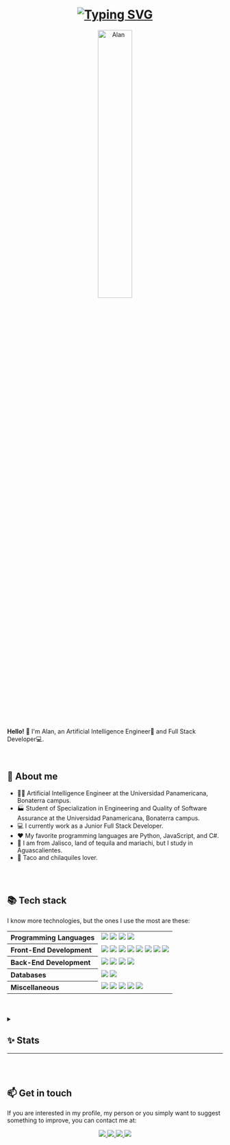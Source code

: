 <div align="center">    
    <h1>
        <a href="https://git.io/typing-svg"><img src="https://readme-typing-svg.demolab.com?font=Fira+Code&size=50&duration=3000&pause=1000&color=F7E6D6&background=FF000000&center=true&multiline=true&width=1500&height=120&lines=Hello!+I'm+Alan+Salazar;A.I.+Engineer+%7C+Full+Stack+Developer" alt="Typing SVG" /></a>
    </h1>
    <img width="40%" style="border-radius: 20px" src="https://res.cloudinary.com/practicaldev/image/fetch/s--bps7AfHw--/c_limit%2Cf_auto%2Cfl_progressive%2Cq_66%2Cw_880/https://dev-to-uploads.s3.amazonaws.com/uploads/articles/q14omw151lskl5h5qkyt.gif" alt="Alan" />
</div>
<br><br><br>

**Hello!** 👋 I'm Alan, an Artificial Intelligence Engineer🤖 and Full Stack Developer💻.

<br>

**<h2>🤠 About me</h2>**

* 👨‍🎓 Artificial Intelligence Engineer at the Universidad Panamericana, Bonaterra campus.
* 🏭 Student of Specialization in Engineering and Quality of Software Assurance at the Universidad Panamericana, Bonaterra campus.
* 💻 I currently work as a Junior Full Stack Developer.
* ❤️ My favorite programming languages are Python, JavaScript, and C#.
* 📍 I am from Jalisco, land of tequila and mariachi, but I study in Aguascalientes.
* 🌮 Taco and chilaquiles lover.

<br>
<br>

**<h2>📚 Tech stack</h2>**

I know more technologies, but the ones I use the most are these:
<table>
    <tr>
        <th align="left">Programming Languages</th>
        <td>
            <a href=""><img src="https://img.shields.io/badge/javascript-323330.svg?style=for-the-badge&logo=javascript&logoColor=F7DF1E"></a>
            <a href=""><img src="https://img.shields.io/badge/typescript-white.svg?style=for-the-badge&logo=typescript&logoColor=blue"></a>
            <a href=""><img src="https://img.shields.io/badge/python-blue.svg?style=for-the-badge&logo=python&logoColor=white"></a>
            <a href=""><img src="https://img.shields.io/badge/C%23-239120.svg?style=for-the-badge&logo=c-sharp&logoColor=white"></a>
        </td>
    </tr>
    <tr>
        <th align="left">Front-End Development</th>
        <td>
            <a href=""><img src="https://img.shields.io/badge/react.js-20232A.svg?style=for-the-badge&logo=react&logoColor=61DAFB"></a>
            <a href=""><img src="https://img.shields.io/badge/next.js-black.svg?style=for-the-badge&logo=nextdotjs&logoColor=white"></a>
            <a href=""><img src="https://img.shields.io/badge/angular-white.svg?style=for-the-badge&logo=angular&logoColor=red"></a>
            <a href=""><img src="https://img.shields.io/badge/html5-E34F26.svg?style=for-the-badge&logo=html5&logoColor=white"></a>
            <a href=""><img src="https://img.shields.io/badge/css3-1572B6.svg?style=for-the-badge&logo=css3&logoColor=white"></a>
            <a href=""><img src="https://img.shields.io/badge/bootstrap-white.svg?style=for-the-badge&logo=bootstrap&logoColor=502a70"></a>
            <a href=""><img src="https://img.shields.io/badge/material_ui-3789e8.svg?style=for-the-badge&logo=mui&logoColor=white"></a>
            <a href=""><img src="https://img.shields.io/badge/tailwind-162333.svg?style=for-the-badge"></a>
        </td>
    </tr>
    <tr>
        <th align="left">Back-End Development</th>
        <td>
            <a href=""><img src="https://img.shields.io/badge/.net-512BD4.svg?style=for-the-badge&logo=dotnet&logoColor=white"></a>
            <a href=""><img src="https://img.shields.io/badge/node.js-339933.svg?style=for-the-badge&logo=nodedotjs&logoColor=white"></a>
            <a href=""><img src="https://img.shields.io/badge/express-white.svg?style=for-the-badge&logo=express&logoColor=black"></a>
            <a href=""><img src="https://img.shields.io/badge/graphql-1b1a2d.svg?style=for-the-badge&logo=graphql&logoColor=d522f4"></a>
        </td>
    </tr>
    <tr>
        <th align="left">Databases</th>
        <td>
            <a href=""><img src="https://img.shields.io/badge/mongodb-5fa54f.svg?style=for-the-badge&logo=mongodb&logoColor=white"></a>
            <a href=""><img src="https://img.shields.io/badge/mssql-white.svg?style=for-the-badge&logo=microsoftsqlserver&logoColor=red"></a>
        </td>
    </tr>
    <tr>
        <th align="left">Miscellaneous</th>
        <td>
            <a href=""><img src="https://img.shields.io/badge/git-E44C30.svg?style=for-the-badge&logo=git&logoColor=white"></a>
            <a href=""><img src="https://img.shields.io/badge/github-100000.svg?style=for-the-badge&logo=github&logoColor=white"></a>
            <a href=""><img src="https://img.shields.io/badge/machine_learning-white.svg?style=for-the-badge"></a>
            <a href=""><img src="https://img.shields.io/badge/deep_learning-870454.svg?style=for-the-badge"></a>
            <a href=""><img src="https://img.shields.io/badge/pytorch-white.svg?style=for-the-badge&logo=pytorch&logoColor=e03f2a"></a>
        </td>
    </tr>
</table>

<br>
<br>

<details>
<summary><h2>✨ Stats</h2><hr></summary>
<br>

Python is the language that I have used the most and make others see as little, but in reality I have also worked too much with others.

<br>

<div align="center">

![](http://github-profile-summary-cards.vercel.app/api/cards/profile-details?username=ASASauqui&theme=moltack)

</div>

<div align="center">

![](http://github-profile-summary-cards.vercel.app/api/cards/repos-per-language?username=ASASauqui&theme=moltack)
![](http://github-profile-summary-cards.vercel.app/api/cards/most-commit-language?username=ASASauqui&theme=moltack)

</div>

</details>

<br>
<br>


**<h2>📫 Get in touch</h2>**

If you are interested in my profile, my person or you simply want to suggest something to improve, you can contact me at:

<div align="center">
    <a href="https://www.linkedin.com/in/alan-samuel-aguirre-salazar">
        <img src="https://img.shields.io/badge/linkedin-0e76a8.svg?style=for-the-badge&logo=linkedin&logoColor=white">
    </a>
    <a href="mailto:ASASauqui@protonmail.com">
        <img src="https://img.shields.io/badge/protonmail-31074f.svg?style=for-the-badge&logo=protonmail&logoColor=white">
    </a>
    <a href="https://twitter.com/ASASauqui">
        <img src="https://img.shields.io/badge/twitter-1DA1F2.svg?style=for-the-badge&logo=twitter&logoColor=white">
    </a>
    <a href="https://github.com/ASASauqui/ASASauqui/blob/main/resume/Resume%20-%20Alan%20Samuel%20Aguirre%20Salazar%20(2023).pdf">
        <img src="https://img.shields.io/badge/📃 resume-black.svg?style=for-the-badge">
    </a>
</div>
